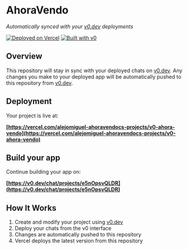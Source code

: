 # AhoraVendo

*Automatically synced with your [v0.dev](https://v0.dev) deployments*

[![Deployed on Vercel](https://img.shields.io/badge/Deployed%20on-Vercel-black?style=for-the-badge&logo=vercel)](https://vercel.com/alejomiguel-ahoravendocs-projects/v0-ahora-vendo)
[![Built with v0](https://img.shields.io/badge/Built%20with-v0.dev-black?style=for-the-badge)](https://v0.dev/chat/projects/e5nOpsvQLDR)

## Overview

This repository will stay in sync with your deployed chats on [v0.dev](https://v0.dev).
Any changes you make to your deployed app will be automatically pushed to this repository from [v0.dev](https://v0.dev).

## Deployment

Your project is live at:

**[https://vercel.com/alejomiguel-ahoravendocs-projects/v0-ahora-vendo](https://vercel.com/alejomiguel-ahoravendocs-projects/v0-ahora-vendo)**

## Build your app

Continue building your app on:

**[https://v0.dev/chat/projects/e5nOpsvQLDR](https://v0.dev/chat/projects/e5nOpsvQLDR)**

## How It Works

1. Create and modify your project using [v0.dev](https://v0.dev)
2. Deploy your chats from the v0 interface
3. Changes are automatically pushed to this repository
4. Vercel deploys the latest version from this repository